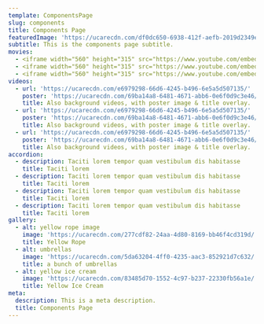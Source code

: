 ```yaml
---
template: ComponentsPage
slug: components
title: Components Page
featuredImage: 'https://ucarecdn.com/df0dc650-6938-412f-aefb-2019d2349e13/'
subtitle: This is the components page subtitle.
movies:
  - <iframe width="560" height="315" src="https://www.youtube.com/embed/Js00yn142ic" frameborder="0" allow="autoplay encrypted-media" allowfullscreen></iframe>
  - <iframe width="560" height="315" src="https://www.youtube.com/embed/Js00yn142ic" frameborder="0" allow="autoplay; encrypted-media" allowfullscreen></iframe>
  - <iframe width="560" height="315" src="https://www.youtube.com/embed/Js00yn142ic" frameborder="0" allow="autoplay; encrypted-media" allowfullscreen></iframe>
videos:
  - url: 'https://ucarecdn.com/e6979298-66d6-4245-b496-6e5a5d507135/'
    poster: 'https://ucarecdn.com/69ba14a8-6481-4671-abb6-0e6f0d9c3e46/'
    title: Also background videos, with poster image & title overlay.
  - url: 'https://ucarecdn.com/e6979298-66d6-4245-b496-6e5a5d507135/'
    poster: 'https://ucarecdn.com/69ba14a8-6481-4671-abb6-0e6f0d9c3e46/'
    title: Also background videos, with poster image & title overlay.
  - url: 'https://ucarecdn.com/e6979298-66d6-4245-b496-6e5a5d507135/'
    poster: 'https://ucarecdn.com/69ba14a8-6481-4671-abb6-0e6f0d9c3e46/'
    title: Also background videos, with poster image & title overlay.
accordion:
  - description: Taciti lorem tempor quam vestibulum dis habitasse
    title: Taciti lorem
  - description: Taciti lorem tempor quam vestibulum dis habitasse
    title: Taciti lorem
  - description: Taciti lorem tempor quam vestibulum dis habitasse
    title: Taciti lorem
  - description: Taciti lorem tempor quam vestibulum dis habitasse
    title: Taciti lorem
gallery:
  - alt: yellow rope image
    image: 'https://ucarecdn.com/277cdf82-24aa-4d80-8169-bb46f4cd319d/'
    title: Yellow Rope
  - alt: umbrellas
    image: 'https://ucarecdn.com/5da63204-4ff0-4235-aac3-852921d7c632/'
    title: a bunch of umbrellas
  - alt: yellow ice cream
    image: 'https://ucarecdn.com/83485d70-1552-4c97-b237-22330fb56a1e/'
    title: Yellow Ice Cream
meta:
  description: This is a meta description.
  title: Components Page
---
```


